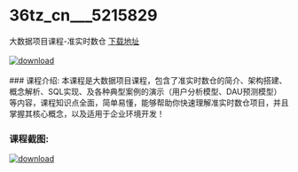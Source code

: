 # 36tz_cn___5215829
大数据项目课程-准实时数仓
[下载地址](http://www.36tz.cn/article/5215829 "下载地址")
<br/></br>[![download](http://36tz.cn/muke_img/2020_10_2-75-300x153.png "下载地址")](http://www.36tz.cn/article/5215829 "下载地址")
<br/></br>### 课程介绍:
本课程是大数据项目课程，包含了准实时数仓的简介、架构搭建、概念解析、SQL实现、及各种典型案例的演示（用户分析模型、DAU预测模型）等内容，课程知识点全面，简单易懂，能够帮助你快速理解准实时数仓项目，并且掌握其核心概念，以及适用于企业环境开发！

### 课程截图:
[![download](http://36tz.cn/muke_img/2020_10_1-80.png "下载地址")](http://www.36tz.cn/article/5215829 "下载地址")
